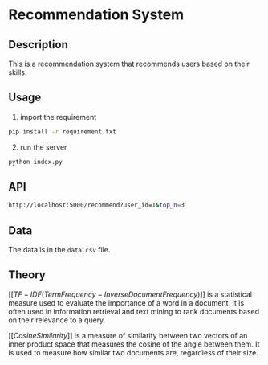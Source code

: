 # Recommendation System

## Description

This is a recommendation system that recommends users based on their skills.

## Usage
1. import the requirement
```bash
pip install -r requirement.txt
```
2. run the server
```bash
python index.py
```

## API

```bash
http://localhost:5000/recommend?user_id=1&top_n=3
```

## Data

The data is in the `data.csv` file.

## Theory

$[[TF-IDF (Term Frequency-Inverse Document Frequency)]]$ is a statistical measure used to evaluate the importance of a word in a document. It is often used in information retrieval and text mining to rank documents based on their relevance to a query.

$[[Cosine Similarity]]$ is a measure of similarity between two vectors of an inner product space that measures the cosine of the angle between them. It is used to measure how similar two documents are, regardless of their size.


